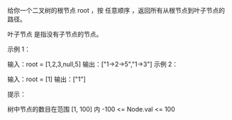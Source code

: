 给你一个二叉树的根节点 root ，按 任意顺序 ，返回所有从根节点到叶子节点的路径。

叶子节点 是指没有子节点的节点。

示例 1：

输入：root = [1,2,3,null,5]
输出：["1->2->5","1->3"]
示例 2：

输入：root = [1]
输出：["1"]

提示：

树中节点的数目在范围 [1, 100] 内
-100 <= Node.val <= 100
